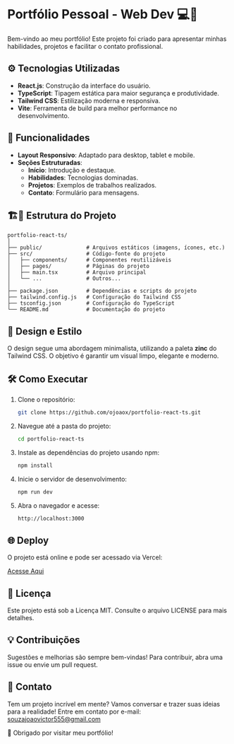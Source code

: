# Portfólio Pessoal - Web Dev 💻🎨

Bem-vindo ao meu portfólio! Este projeto foi criado para apresentar minhas habilidades, projetos e facilitar o contato profissional.


## ⚙ Tecnologias Utilizadas

- **React.js**: Construção da interface do usuário.
- **TypeScript**: Tipagem estática para maior segurança e produtividade.
- **Tailwind CSS**: Estilização moderna e responsiva.
- **Vite**: Ferramenta de build para melhor performance no desenvolvimento.


## 🚀 Funcionalidades

- **Layout Responsivo**: Adaptado para desktop, tablet e mobile.
- **Seções Estruturadas**:
  - **Início**: Introdução e destaque.
  - **Habilidades**: Tecnologias dominadas.
  - **Projetos**: Exemplos de trabalhos realizados.
  - **Contato**: Formulário para mensagens.


## 🏗🚧 Estrutura do Projeto

```
portfolio-react-ts/
│
├── public/              # Arquivos estáticos (imagens, ícones, etc.)
├── src/                 # Código-fonte do projeto
│   ├── components/      # Componentes reutilizáveis
│   ├── pages/           # Páginas do projeto
│   ├── main.tsx         # Arquivo principal
│   └── ...              # Outros...
│                  
├── package.json         # Dependências e scripts do projeto
├── tailwind.config.js   # Configuração do Tailwind CSS
├── tsconfig.json        # Configuração do TypeScript
└── README.md            # Documentação do projeto
```

## 🎨 Design e Estilo

O design segue uma abordagem minimalista, utilizando a paleta **zinc** do Tailwind CSS. O objetivo é garantir um visual limpo, elegante e moderno.


## 🛠️ Como Executar

1. Clone o repositório:
      ```sh
      git clone https://github.com/ojoaox/portfolio-react-ts.git
      ```
2. Navegue até a pasta do projeto:
     ```sh
     cd portfolio-react-ts
     ```
3. Instale as dependências do projeto usando npm:
      ```sh
      npm install
      ```
4. Inicie o servidor de desenvolvimento:
     ```sh
     npm run dev
     ```
5. Abra o navegador e acesse:
     ```sh
     http://localhost:3000
     ```


## 🌐 Deploy

O projeto está online e pode ser acessado via Vercel:

[Acesse Aqui](https://my-portifolio-ojoaoxs-projects.vercel.app)


## 📝 Licença

Este projeto está sob a Licença MIT. Consulte o arquivo LICENSE para mais detalhes.


## 💡 Contribuições

Sugestões e melhorias são sempre bem-vindas! Para contribuir, abra uma issue ou envie um pull request.


## 📧 Contato

Tem um projeto incrível em mente? Vamos conversar e trazer suas ideias para a realidade! Entre em contato por e-mail: [souzajoaovictor555@gmail.com](souzajoaovictor555@gmail.com)


🤍 Obrigado por visitar meu portfólio!
